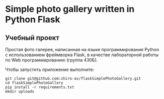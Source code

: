 # Simple photo gallery written in Python Flask
## Учебный проект
Простая фото галерея, написанная на языке программирования Python с использованием фреймворка Flask, в качестве лабораторной работы по Web программированию (группа 430Б).

Чтобы запустить приложение выполните:
```
git clone git@github.com:shiro-av/flaskSimplePhotoGallery.git
cd flaskSimplePhotoGallery
pip install -r requirements.txt
mkdir uploads
```

